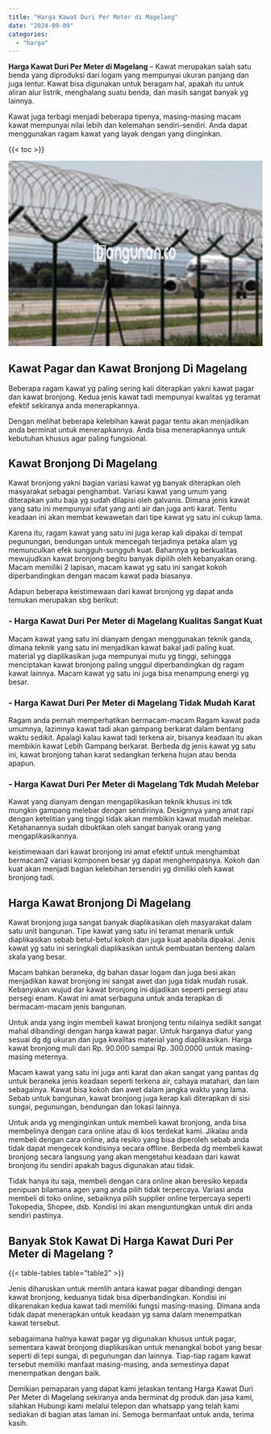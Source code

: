 ```yaml
---
title: "Harga Kawat Duri Per Meter di Magelang"
date: "2024-09-09"
categories: 
  - "harga"
---
```


**Harga Kawat Duri Per Meter di Magelang** – Kawat merupakan salah satu benda yang diproduksi dari logam yang mempunyai ukuran panjang dan juga lentur. Kawat bisa digunakan untuk beragam hal, apakah itu untuk aliran alur listrik, menghalang suatu benda, dan masih sangat banyak yg lainnya.

Kawat juga terbagi menjadi beberapa tipenya, masing-masing macam kawat mempunyai nilai lebih dan kelemahan sendiri-sendiri. Anda dapat menggunakan ragam kawat yang layak dengan yang diinginkan.

{{< toc >}}

![Harga Kawat Duri Per Meter di Magelang](/images/jual-kawat-murah35.png)

## Kawat Pagar dan Kawat Bronjong Di Magelang

Beberapa ragam kawat yg paling sering kali diterapkan yakni kawat pagar dan kawat bronjong. Kedua jenis kawat tadi mempunyai kwalitas yg teramat efektif sekiranya anda menerapkannya.

Dengan melihat beberapa kelebihan kawat pagar tentu akan menjadikan anda berminat untuk menerapkannya. Anda bisa menerapkannya untuk kebutuhan khusus agar paling fungsional.

## Kawat Bronjong Di Magelang

Kawat bronjong yakni bagian variasi kawat yg banyak diterapkan oleh masyarakat sebagai penghambat. Variasi kawat yang umum yang diterapkan yaitu baja yg sudah dilapisi oleh galvanis. Dimana jenis kawat yang satu ini mempunyai sifat yang anti air dan juga anti karat. Tentu keadaan ini akan membat kewawetan dari tipe kawat yg satu ini cukup lama.

Karena itu, ragam kawat yang satu ini juga kerap kali dipakai di tempat pegunungan, bendungan untuk mencegah terjadinya petaka alam yg memunculkan efek sungguh-sungguh kuat. Bahannya yg berkualitas mewujudkan kawat bronjong begitu banyak dipilih oleh kebanyakan orang. Macam memiliki 2 lapisan, macam kawat yg satu ini sangat kokoh diperbandingkan dengan macam kawat pada biasanya.

Adapun beberapa keistimewaan dari kawat bronjong yg dapat anda temukan merupakan sbg berikut:

### \- Harga Kawat Duri Per Meter di Magelang Kualitas Sangat Kuat

Macam kawat yang satu ini dianyam dengan menggunakan teknik ganda, dimana teknik yang satu ini menjadikan kawat bakal jadi paling kuat. material yg diaplikasikan juga mempunyai mutu yg tinggi, sehingga menciptakan kawat bronjong paling unggul diperbandingkan dg ragam kawat lainnya. Macam kawat yg satu ini juga bisa menampung energi yg besar.

### \- Harga Kawat Duri Per Meter di Magelang Tidak Mudah Karat

Ragam anda pernah memperhatikan bermacam-macam Ragam kawat pada umumnya, lazimnya kawat tadi akan gampang berkarat dalam bentang waktu sedikit. Apalagi kalau kawat tadi terkena air, bisanya keadaan itu akan membikin kawat Lebih Gampang berkarat. Berbeda dg jenis kawat yg satu ini, kawat bronjong tahan karat sedangkan terkena hujan atau benda apapun.

### \- Harga Kawat Duri Per Meter di Magelang Tdk Mudah Melebar

Kawat yang dianyam dengan mengaplikasikan teknik khusus ini tdk mungkin gampang melebar dengan sendirinya. Designnya yang amat rapi dengan ketelitian yang tinggi tidak akan membikin kawat mudah melebar. Ketahanannya sudah dibuktikan oleh sangat banyak orang yang mengaplikasikannya.

keistimewaan dari kawat bronjong ini amat efektif untuk menghambat bermacam2 variasi komponen besar yg dapat menghempasnya. Kokoh dan kuat akan menjadi bagian kelebihan tersendiri yg dimiliki oleh kawat bronjong tadi.

## Harga Kawat Bronjong Di Magelang

Kawat bronjong juga sangat banyak diaplikasikan oleh masyarakat dalam satu unit bangunan. Tipe kawat yang satu ini teramat menarik untuk diaplikasikan sebab betul-betul kokoh dan juga kuat apabila dipakai. Jenis kawat yg satu ini seringkali diaplikasikan untuk pembuatan benteng dalam skala yang besar.

Macam bahkan beraneka, dg bahan dasar logam dan juga besi akan menjadikan kawat bronjong ini sangat awet dan juga tidak mudah rusak. Kebanyakan wujud dar kawat bronjong ini dijadikan seperti persegi atau persegi enam. Kawat ini amat serbaguna untuk anda terapkan di bermacam-macam jenis bangunan.

Untuk anda yang ingin membeli kawat bronjong tentu nilainya sedikit sangat mahal dibandingi dengan harga kawat pagar. Untuk harganya diatur yang sesuai dg dg ukuran dan juga kwalitas material yang diaplikasikan. Harga kawat bronjong muli dari Rp. 90.000 sampai Rp. 300.0000 untuk masing-masing meternya.

Macam kawat yang satu ini juga anti karat dan akan sangat yang pantas dg untuk beraneka jenis keadaan seperti terkena air, cahaya matahari, dan lain sebagainya. Kawat bisa kokoh dan awet dalam jangka waktu yang lama. Sebab untuk bangunan, kawat bronjong juga kerap kali diterapkan di sisi sungai, pegunungan, bendungan dan lokasi lainnya.

Untuk anda yg menginginkan untuk membeli kawat bronjong, anda bisa membelinya dengan cara online atau di kios terdekat kami. Jikalau anda membeli dengan cara online, ada resiko yang bisa diperoleh sebab anda tidak dapat mengecek kondisinya secara offline. Berbeda dg membeli kawat bronjong secara langsung yang akan mengetahui keadaan dari kawat bronjong itu sendiri apakah bagus digunakan atau tidak.

Tidak hanya itu saja, membeli dengan cara online akan beresiko kepada penipuan bilamana agen yang anda pilih tidak terpercaya. Variasi anda membeli di toko online, sebaiknya pilih supplier online terpercaya seperti Tokopedia, Shopee, dsb. Kondisi ini akan menguntungkan untuk diri anda sendiri pastinya.

## Banyak Stok Kawat Di Harga Kawat Duri Per Meter di Magelang ?

{{< table-tables table="table2" >}}

Jenis diharuskan untuk memlih antara kawat pagar dibandingi dengan kawat bronjong, keduanya tidak bisa diperbandingkan. Kondisi ini dikarenakan kedua kawat tadi memiliki fungsi masing-masing. Dimana anda tidak dapat menerapkan untuk keadaan yg sama dalam menempatkan kawat tersebut.

sebagaimana halnya kawat pagar yg digunakan khusus untuk pagar, sementara kawat bronjong diaplikasikan untuk menangkal bobot yang besar seperti di tepi sungai, di pegunungan dan lainnya. Tiap-tiap ragam kawat tersebut memiliki manfaat masing-masing, anda semestinya dapat menempatkan dengan baik.

Demikian pemaparan yang dapat kami jelaskan tentang Harga Kawat Duri Per Meter di Magelang sekiranya anda berminat dg produk dan jasa kami, silahkan Hubungi kami melalui telepon dan whatsapp yang telah kami sediakan di bagian atas laman ini. Semoga bermanfaat untuk anda, terima kasih.
